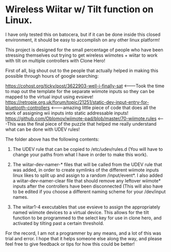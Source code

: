 # Wireless Wiitar w/ Tilt function on Linux.

I have only tested this on batocera, but if it can be done inside this closed environment, it should be easy to accomplish on any other linux platform!

This project is designed for the small percentage of people who have been stressing themselves out trying to get wireless wiimotes + wiitar to work with tilt on multiple controllers with Clone Hero!

First of all, big shout out to the people that actually helped in making this possible through hours of google searching:

https://cohost.org/ticky/post/3622903-well-i-finally-sat   <---Took the time to map out the template for the separate wiimote inputs so they can be mapped to the virtual input using evsieve!
https://retropie.org.uk/forum/topic/21251/static-dev-input-entry-for-bluetooth-controllers   <---amazing little piece of code that does all the work of assigning wii inputs into static addressable inputs!
https://github.com/Oblomov/wiimote-pad/blob/master/70-wiimote.rules   <---This was the final piece of the puzzle that helped me really understand what can be done with UDEV rules!

The folder above has the following contents:

1) The UDEV rule that can be copied to /etc/udev/rules.d (You will have to change your paths from what I have in order to make this work).

2) The wiitar-dev-namer-* files that will be called from the UDEV rule that was added, in order to create symlinks of the different wiimote inputs linux likes to split up and assign to a random /input/event*. I also added a wiitar-dev-namer-clear file that should remove any leftover wiimote* inputs after the controllers have been disconnected (This will also have to be edited if you choose a different naming scheme for your /dev/input names.

3) The wiitar1-4 executables that use evsieve to assign the appropriately named wiimote devices to a virtual device. This allows for the tilt function to be programmed to the select key for use in clone hero, and activated by tilting past a certain threshold.

For the record, I am not a programmer by any means, and a lot of this was trial and error. I hope that it helps someone else along the way, and please feel free to give feedback or tips for how this could be better! 


